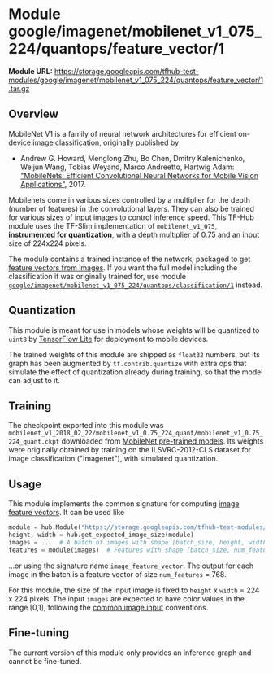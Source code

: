 # Module google/imagenet/mobilenet_v1_075_224/quantops/feature_vector/1

**Module URL:** https://storage.googleapis.com/tfhub-test-modules/google/imagenet/mobilenet_v1_075_224/quantops/feature_vector/1.tar.gz

## Overview

MobileNet V1 is a family of neural network architectures for efficient
on-device image classification, originally published by

  * Andrew G. Howard, Menglong Zhu, Bo Chen, Dmitry Kalenichenko, Weijun Wang,
    Tobias Weyand, Marco Andreetto, Hartwig Adam:
    ["MobileNets: Efficient Convolutional Neural Networks for
    Mobile Vision Applications"](https://arxiv.org/abs/1704.04861), 2017.

Mobilenets come in various sizes controlled by a multiplier for the
depth (number of features) in the convolutional layers. They can also be
trained for various sizes of input images to control inference speed.
This TF-Hub module uses the TF-Slim implementation of
`mobilenet_v1_075`, **instrumented for quantization**,
with a depth multiplier of 0.75 and an input size of
224x224 pixels.

The module contains a trained instance of the network, packaged to get
[feature vectors from images](../../../../../../common_signatures/images.md#image-feature-vector).
If you want the full model including the classification it was originally
trained for, use module
[`google/imagenet/mobilenet_v1_075_224/quantops/classification/1`](../classification/1.md)
instead.


## Quantization

This module is meant for use in models whose weights will be quantized to
`uint8` by [TensorFlow Lite](https://www.tensorflow.org/mobile/tflite/)
for deployment to mobile devices.

The trained weights of this module are shipped as `float32` numbers,
but its graph has been augmented by `tf.contrib.quantize` with extra ops
that simulate the effect of quantization already during training,
so that the model can adjust to it.

## Training

The checkpoint exported into this module was `mobilenet_v1_2018_02_22/mobilenet_v1_0.75_224_quant/mobilenet_v1_0.75_224_quant.ckpt` downloaded
from
[MobileNet pre-trained models](https://github.com/tensorflow/models/blob/master/research/slim/nets/mobilenet_v1.md).
Its weights were originally obtained by training on the ILSVRC-2012-CLS
dataset for image classification ("Imagenet"), with simulated quantization.

## Usage

This module implements the common signature for computing
[image feature vectors](../../../../../../common_signatures/images.md#image-feature-vector).
It can be used like

```python
module = hub.Module("https://storage.googleapis.com/tfhub-test-modules/google/imagenet/mobilenet_v1_075_224/quantops/feature_vector/1.tar.gz")
height, width = hub.get_expected_image_size(module)
images = ...  # A batch of images with shape [batch_size, height, width, 3].
features = module(images)  # Features with shape [batch_size, num_features].
```

...or using the signature name `image_feature_vector`. The output for each image
in the batch is a feature vector of size `num_features` = 768.

For this module, the size of the input image is fixed to
`height` x `width` = 224 x 224 pixels.
The input `images` are expected to have color values in the range [0,1],
following the
[common image input](../../../../../../common_signatures/images.md#image-input)
conventions.


## Fine-tuning

The current version of this module only provides an inference graph
and cannot be fine-tuned.
